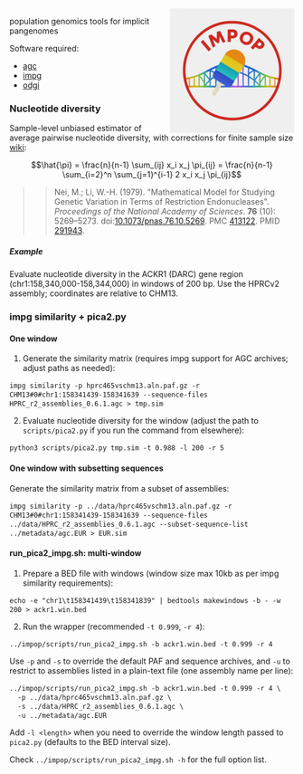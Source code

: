 <img src="img/impop1.png" alt="implicit pangenome diagram" align="right" width="220" />

population genomics tools for implicit pangenomes

Software required:
- [agc](https://github.com/refresh-bio/agc)
- [impg](https://github.com/pangenome/impg)
- [odgi](https://github.com/pangenome/odgi)

### Nucleotide diversity

Sample-level unbiased estimator of average pairwise nucleotide diversity, with corrections for finite sample size [wiki](https://en.wikipedia.org/wiki/Nucleotide_diversity):

$$\hat{\pi} = \frac{n}{n-1} \sum_{ij} x_i x_j \pi_{ij} = \frac{n}{n-1} \sum_{i=2}^n \sum_{j=1}^{i-1} 2 x_i x_j \pi_{ij}$$

>> Nei, M.; Li, W.-H. (1979). "Mathematical Model for Studying Genetic Variation in Terms of Restriction Endonucleases". *Proceedings of the National Academy of Sciences*. **76** (10): 5269–5273. doi:[10.1073/pnas.76.10.5269](https://doi.org/10.1073/pnas.76.10.5269). PMC [413122](https://www.ncbi.nlm.nih.gov/pmc/articles/PMC413122). PMID [291943](https://pubmed.ncbi.nlm.nih.gov/291943/).

##### Example

Evaluate nucleotide diversity in the ACKR1 (DARC) gene region (chr1:158,340,000-158,344,000) in windows of 200 bp. Use the HPRCv2 assembly; coordinates are relative to CHM13.

### impg similarity + pica2.py

#### One window

1. Generate the similarity matrix (requires impg support for AGC archives; adjust paths as needed):
```
impg similarity -p hprc465vschm13.aln.paf.gz -r CHM13#0#chr1:158341439-158341639 --sequence-files HPRC_r2_assemblies_0.6.1.agc > tmp.sim
```

2. Evaluate nucleotide diversity for the window (adjust the path to `scripts/pica2.py` if you run the command from elsewhere):
```
python3 scripts/pica2.py tmp.sim -t 0.988 -l 200 -r 5
```


#### One window with subsetting sequences

Generate the similarity matrix from a subset of assemblies:
```
impg similarity -p ../data/hprc465vschm13.aln.paf.gz -r CHM13#0#chr1:158341439-158341639 --sequence-files ../data/HPRC_r2_assemblies_0.6.1.agc --subset-sequence-list ../metadata/agc.EUR > EUR.sim
```


#### run_pica2_impg.sh: multi-window

1. Prepare a BED file with windows (window size max 10kb as per impg similarity requirements):
```
echo -e "chr1\t158341439\t158341839" | bedtools makewindows -b - -w 200 > ackr1.win.bed
```

2. Run the wrapper (recommended `-t 0.999`, `-r 4`):
```
../impop/scripts/run_pica2_impg.sh -b ackr1.win.bed -t 0.999 -r 4
```

Use `-p` and `-s` to override the default PAF and sequence archives, and `-u` to restrict to assemblies listed in a plain-text file (one assembly name per line):
```
../impop/scripts/run_pica2_impg.sh -b ackr1.win.bed -t 0.999 -r 4 \
  -p ../data/hprc465vschm13.aln.paf.gz \
  -s ../data/HPRC_r2_assemblies_0.6.1.agc \
  -u ../metadata/agc.EUR
```

Add `-l <length>` when you need to override the window length passed to `pica2.py` (defaults to the BED interval size).

Check `../impop/scripts/run_pica2_impg.sh -h` for the full option list.
